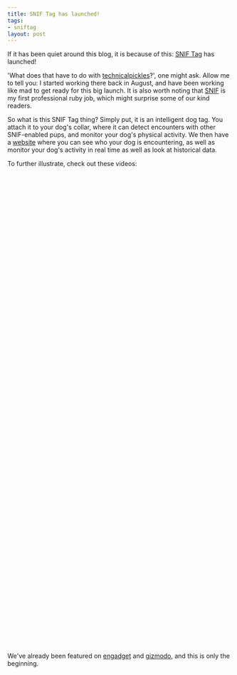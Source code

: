 ```yaml
--- 
title: SNIF Tag has launched!
tags: 
- sniftag
layout: post
---
```

If it has been quiet around this blog, it is because of this: [SNIF Tag](http://sniftag.com) has launched!

'What does that have to do with [technicalpickles](/)?', one might ask. Allow me to tell you: I started working there back in August, and have been working like mad to get ready for this big launch. It is also worth noting that [SNIF](http://sniftag.com) is my first professional ruby job, which might surprise some of our kind readers.

So what is this SNIF Tag thing? Simply put, it is an intelligent dog tag. You attach it to your dog's collar, where it can detect encounters with other SNIF-enabled pups, and monitor your dog's physical activity. We then have a [website](http://sniftag.com) where you can see who your dog is encountering, as well as monitor your dog's activity in real time as well as look at historical data.

To further illustrate, check out these videos:

<object width="425" height="344"><param name="movie" value="http://www.youtube.com/v/TOBukj0SJqE&hl=en&fs=1"></param><param name="allowFullScreen" value="true"></param><param name="allowscriptaccess" value="always"></param><embed src="http://www.youtube.com/v/TOBukj0SJqE&hl=en&fs=1" type="application/x-shockwave-flash" allowscriptaccess="always" allowfullscreen="true" width="425" height="344"></embed></object>

<object width="425" height="344"><param name="movie" value="http://www.youtube.com/v/MJa6Ha1oRPo&hl=en&fs=1"></param><param name="allowFullScreen" value="true"></param><param name="allowscriptaccess" value="always"></param><embed src="http://www.youtube.com/v/MJa6Ha1oRPo&hl=en&fs=1" type="application/x-shockwave-flash" allowscriptaccess="always" allowfullscreen="true" width="425" height="344"></embed></object>

<object width="425" height="344"><param name="movie" value="http://www.youtube.com/v/BQ4LhDHlrkA&hl=en&fs=1"></param><param name="allowFullScreen" value="true"></param><param name="allowscriptaccess" value="always"></param><embed src="http://www.youtube.com/v/BQ4LhDHlrkA&hl=en&fs=1" type="application/x-shockwave-flash" allowscriptaccess="always" allowfullscreen="true" width="425" height="344"></embed></object>

We've already been featured on [engadget](http://www.engadget.com/2008/11/10/snif-tags-go-commercial-promise-to-monitor-your-dogs-activity/) and [gizmodo](http://gizmodo.com/5082676/snif-tag-social-networking-lets-your-dog-get-in-on-the-action), and this is only the beginning.
